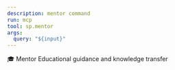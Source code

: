 ```yaml
---
description: mentor command
run: mcp
tool: sp.mentor
args:
  query: "${input}"
---
```


🎓 Mentor
Educational guidance and knowledge transfer
